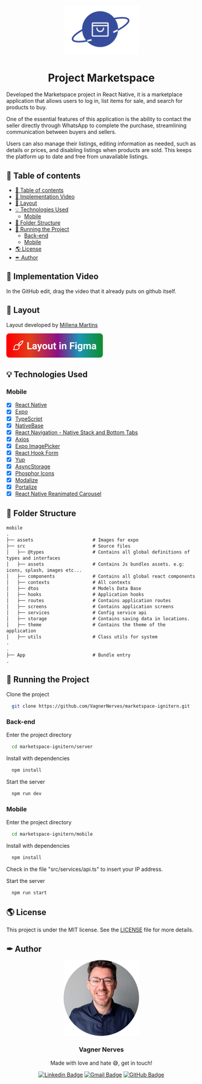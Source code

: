 <p align="center">
  <img width="200px" alt="Project Marketspace Logo" title="Project Marketspace Logo" src="./mobile/src/assets/logo.svg" />
  
  <h1 align="center">Project Marketspace</h1>

  <!-- <p align="center">
    🔗 <a href="https://URLThisProject.com">https://URLThisProject.com</a> 🔗
  </p>   -->

Developed the Marketspace project in React Native, it is a marketplace application that allows users to log in, list items for sale, and search for products to buy.

One of the essential features of this application is the ability to contact the seller directly through WhatsApp to complete the purchase, streamlining communication between buyers and sellers.

Users can also manage their listings, editing information as needed, such as details or prices, and disabling listings when products are sold. This keeps the platform up to date and free from unavailable listings.

</p>

## 🧭 Table of contents

- [🧭 Table of contents](#-table-of-contents)
- [🎥 Implementation Video](#-implementation-video)
- [🎨 Layout](#-layout)
- [💡 Technologies Used](#-technologies-used)
  - [Mobile](#mobile)
- [📂 Folder Structure](#-folder-structure)
- [🚀 Running the Project](#-running-the-project)
  - [Back-end](#back-end)
  - [Mobile](#mobile-1)
- [🌎 License](#-license)
- [✒ Author](#-author)

## 🎥 Implementation Video

In the GitHub edit, drag the video that it already puts on github itself.

## 🎨 Layout

Layout developed by [Millena Martins](https://www.linkedin.com/in/millenakmartins/)

[![Layout in Figma](https://github.com/VagnerNerves/default-readme/blob/main/assets/layout-in-figma.svg)](https://www.figma.com/file/lgkr7KSuMWjHQfUqxoRphC/Marketspace-%E2%80%A2-Desafio-React-Native-Vagner-Nerves?type=design&node-id=1798%3A1823&mode=design&t=vou75Z8xqp9Qaely-1)

<!-- ## 👏 Learning and more Implementations

Describe what you learned and implemented in the project. -->

## 💡 Technologies Used

### Mobile

- [x] [React Native](https://reactnative.dev/)
- [x] [Expo](https://docs.expo.dev/)
- [x] [TypeScript](https://www.typescriptlang.org/)
- [x] [NativeBase](https://nativebase.io/)
- [x] [React Navigation - Native Stack and Bottom Tabs](https://reactnavigation.org/)
- [x] [Axios](https://axios-http.com/ptbr/)
- [x] [Expo ImagePicker](https://docs.expo.dev/versions/latest/sdk/imagepicker/)
- [x] [React Hook Form](https://react-hook-form.com/)
- [x] [Yup](https://github.com/jquense/yup)
- [x] [AsyncStorage](https://docs.expo.dev/versions/latest/sdk/async-storage/)
- [x] [Phosphor Icons](https://phosphoricons.com/)
- [x] [Modalize](https://github.com/jeremybarbet/react-native-modalize)
- [x] [Portalize](https://github.com/jeremybarbet/react-native-portalize)
- [x] [React Native Reanimated Carousel](https://github.com/dohooo/react-native-reanimated-carousel)

## 📂 Folder Structure

```plainText
mobile
.
├── assets                      # Images for expo
├── src                         # Source files
│   ├── @types                  # Contains all global definitions of types and interfaces
│   ├── assets                  # Contains Js bundles assets. e.g: icons, splash, images etc...
│   ├── components              # Contains all global react components
│   ├── contexts                # All contexts
│   ├── dtos                    # Models Data Base
│   ├── hooks                   # Application hooks
│   ├── routes                  # Contains application routes
│   ├── screens                 # Contains application screens
│   ├── services                # Config service api
│   ├── storage                 # Contains saving data in locations.
│   ├── theme                   # Contains the theme of the application
│   ├── utils                   # Class utils for system
.
.
├── App                         # Bundle entry
.
```

## 🚀 Running the Project

Clone the project

```bash
  git clone https://github.com/VagnerNerves/marketspace-ignitern.git
```

### Back-end

Enter the project directory

```bash
  cd marketspace-ignitern/server
```

Install with dependencies

```bash
  npm install
```

Start the server

```bash
  npm run dev
```

<!-- ### Front-end Web

Clone the project

```bash
  git clone https://link-para-o-projeto
```

Enter the project directory

```bash
  cd my-project
```

Install with dependencies

```bash
  npm install
```

Start the server

```bash
  npm run start
``` -->

### Mobile

Enter the project directory

```bash
  cd marketspace-ignitern/mobile
```

Install with dependencies

```bash
  npm install
```

Check in the file "src/services/api.ts" to insert your IP address.

Start the server

```bash
  npm run start
```

<!-- ## 📝 Routes

[![Run in Postman](https://github.com/VagnerNerves/default-readme/blob/main/assets/run-in-postman.svg)](https://app.getpostman.com/run-collection/link)
[![Run in Insomnia](https://github.com/VagnerNerves/default-readme/blob/main/assets/run-in-insomnia.svg)](https://insomnia.rest/run/?label=NAMEPROJECT&uri=LINK) -->

## 🌎 License

This project is under the MIT license. See the [LICENSE](https://github.com/VagnerNerves/marketspace-ignitern/blob/main/LICENSE) file for more details.

## ✒ Author

<p align="center">
  <img width="200px" alt="Author Vagner Nerves" title="Author Vagner Nerves" src="https://github.com/VagnerNerves/default-readme/blob/main/assets/VagnerNerves.svg" />

  <h3 align="center">Vagner Nerves</h3>
  
  <p align="center">  
    Made with love and hate 😅, get in touch!
  </p>
</p>  
  
<div align="center">

[![Linkedin Badge](https://img.shields.io/badge/-LinkedIn-1f6feb?style=flat-square&logo=Linkedin&logoColor=white&link=https://www.linkedin.com/in/vagnernervessantos/)](https://www.linkedin.com/in/vagnernervessantos/)
[![Gmail Badge](https://img.shields.io/badge/-vagnernervessantos@gmail.com-1f6feb?style=flat-square&logo=Gmail&logoColor=white&link=mailto:vagnernervessantos@gmail.com)](mailto:vagnernervessantos@gmail.com)
[![GitHub Badge](https://img.shields.io/badge/-GitHub-1f6feb?style=flat-square&logo=GitHub&logoColor=white&link=https://github.com/VagnerNerves)](https://github.com/VagnerNerves)

</div>
